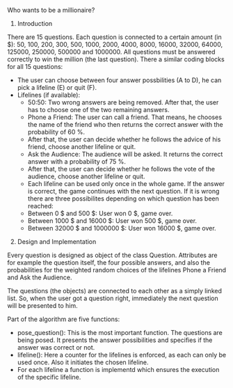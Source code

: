 Who wants to be a millionaire?

1. Introduction

There are 15 questions. Each question is connected to a certain amount (in $): 
50, 100, 200, 300, 500, 1000, 2000, 4000, 8000, 16000, 32000, 64000, 125000, 250000, 500000 and 1000000. All questions must be answered correctly to win 
the million (the last question).
There a similar coding blocks for all 15 questions:
- The user can choose between four answer possbilities (A to D), he can pick a lifeline (E) or quit (F).
- Lifelines (if available):
	- 50:50: Two wrong answers are being removed. After that, the user has to choose one of the two remaining answers.
	- Phone a Friend: The user can call a friend. That means, he chooses the name of the friend who then returns the correct answer with the probability of 60 %. 
	- After that, the user can decide whether he follows the advice of his friend, choose another lifeline or quit. 
	- Ask the Audience: The audience will be asked. It returns the correct answer with a probability of 75 %. 
	- After that, the user can decide whether he follows the vote of the audience, choose another lifeline or quit. 
	- Each lifeline can be used only once in the whole game.
If the answer is correct, the game continues with the next question.
If it is wrong there are three possibilites depending on which question has been reached:
	- Between 0 $ and 500 $: User won 0 $, game over.
	- Between 1000 $ and 16000 $: User won 500 $, game over.
	- Between 32000 $ and 1000000 $: User won 16000 $, game over.
      
2. Design and Implementation

Every question is designed as object of the class Question. Attributes are for example the question itself, the four possible answers, 
and also the probabilities for the weighted random choices of the lifelines Phone a Friend and Ask the Audience.

The questions (the objects) are connected to each other as a simply linked list. So, when the user got a question right, 
immediately the next question will be presented to him. 

Part of the algorithm are five functions:
- pose_question():
	This is the most important function. The questions are being posed. It presents the answer possibilities and specifies if the 
  answer was correct or not.
- lifeline():
	Here a counter for the lifelines is enforced, as each can only be used once. Also it initiates the chosen lifeline.
- For each lifeline a function is implementd which ensures the execution of the specific lifeline.


